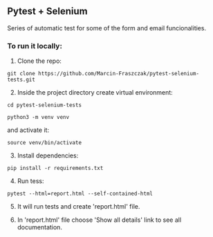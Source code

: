 ## Pytest + Selenium

Series of automatic test for some of the form and email funcionalities.

### To run it locally:

1) Clone the repo:

```git clone https://github.com/Marcin-Fraszczak/pytest-selenium-tests.git```

2) Inside the project directory create virtual environment:

```cd pytest-selenium-tests```

```python3 -m venv venv```

and activate it:

```source venv/bin/activate```

3) Install dependencies:

```pip install -r requirements.txt```

4) Run tess:

```pytest --html=report.html --self-contained-html```

5) It will run tests and create 'report.html' file.

6) In 'report.html' file choose 'Show all details' link to see all documentation. 